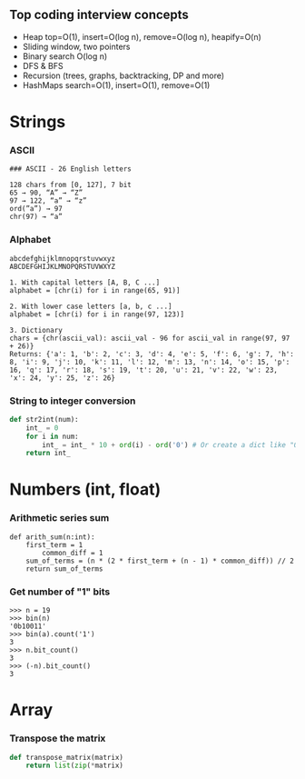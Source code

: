 ## Top coding interview concepts

- Heap top=O(1), insert=O(log n), remove=O(log n), heapify=O(n)
- Sliding window, two pointers
- Binary search O(log n)
- DFS & BFS
- Recursion (trees, graphs, backtracking, DP and more)
- HashMaps search=O(1), insert=O(1), remove=O(1)

# Strings

### ASCII

```
### ASCII - 26 English letters

128 chars from [0, 127], 7 bit
65 → 90, “A” → “Z”
97 → 122, “a” → “z”
ord(”a”) → 97
chr(97) → “a”
```

### Alphabet

```
abcdefghijklmnopqrstuvwxyz
ABCDEFGHIJKLMNOPQRSTUVWXYZ

1. With capital letters [A, B, C ...]
alphabet = [chr(i) for i in range(65, 91)]

2. With lower case letters [a, b, c ...]
alphabet = [chr(i) for i in range(97, 123)]

3. Dictionary 
chars = {chr(ascii_val): ascii_val - 96 for ascii_val in range(97, 97 + 26)}
Returns: {'a': 1, 'b': 2, 'c': 3, 'd': 4, 'e': 5, 'f': 6, 'g': 7, 'h': 8, 'i': 9, 'j': 10, 'k': 11, 'l': 12, 'm': 13, 'n': 14, 'o': 15, 'p': 16, 'q': 17, 'r': 18, 's': 19, 't': 20, 'u': 21, 'v': 22, 'w': 23, 'x': 24, 'y': 25, 'z': 26}
```

### String to integer conversion

```python
def str2int(num):
	int_ = 0
	for i in num:
		int_ = int_ * 10 + ord(i) - ord('0') # Or create a dict like "0": 0, "1":1 ....
	return int_
```

# Numbers (int, float)

### Arithmetic series sum

```
def arith_sum(n:int):
    first_term = 1
		common_diff = 1
    sum_of_terms = (n * (2 * first_term + (n - 1) * common_diff)) // 2
    return sum_of_terms
```

### Get number of "1" bits

```
>>> n = 19
>>> bin(n)
'0b10011'
>>> bin(a).count('1')
3
>>> n.bit_count()
3
>>> (-n).bit_count()
3
```

# Array

### Transpose the matrix

```python
def transpose_matrix(matrix)
	return list(zip(*matrix)
```
